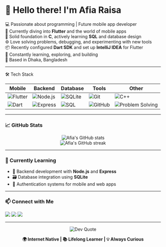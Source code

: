 # 👋 Hello there! I'm Afia Raisa

💻 Passionate about programming | Future mobile app developer  
🎯 Currently diving into **Flutter** and the world of mobile apps  
🧠 Solid foundation in **C**, actively learning **SQL** and database design  
⚙️ Love solving problems, debugging, and experimenting with new tools  
📦 Recently configured **Dart SDK** and set up **IntelliJ IDEA** for Flutter  
🌱 Constantly learning, exploring, and building  
📍 Based in Dhaka, Bangladesh  

---
 🛠️ Tech Stack

| Mobile | Backend | Database | Tools | Other |
|-------|---------|----------|-------|-------|
| ![Flutter](https://img.shields.io/badge/Flutter-02569B?style=for-the-badge&logo=flutter&logoColor=white) | ![Node.js](https://img.shields.io/badge/Node.js-339933?style=for-the-badge&logo=nodedotjs&logoColor=white) | ![SQLite](https://img.shields.io/badge/SQLite-003B57?style=for-the-badge&logo=sqlite&logoColor=white) | ![Git](https://img.shields.io/badge/Git-F05032?style=for-the-badge&logo=git&logoColor=white) | ![C++](https://img.shields.io/badge/C++-00599C?style=for-the-badge&logo=cplusplus&logoColor=white) |
| ![Dart](https://img.shields.io/badge/Dart-0175C2?style=for-the-badge&logo=dart&logoColor=white) | ![Express](https://img.shields.io/badge/Express.js-000000?style=for-the-badge&logo=express&logoColor=white) | ![SQL](https://img.shields.io/badge/SQL-4479A1?style=for-the-badge&logo=postgresql&logoColor=white) | ![GitHub](https://img.shields.io/badge/GitHub-181717?style=for-the-badge&logo=github&logoColor=white) | ![Problem Solving](https://img.shields.io/badge/Problem%20Solving-brightgreen?style=for-the-badge) |

---

### 📈 GitHub Stats

<p align="center">
  <img src="https://github-readme-stats.vercel.app/api?username=Raisa-01&show_icons=true&theme=radical" alt="Afia's GitHub stats" />
  <br/>
  <img src="https://github-readme-streak-stats.herokuapp.com/?user=Raisa-01&theme=radical" alt="Afia's GitHub streak" />
</p>

---

### 🌱 Currently Learning
- 🔧 Backend development with **Node.js** and **Express**
- 🗃️ Database integration using **SQLite**
- 🔐 Authentication systems for mobile and web apps

---

### 📫 Connect with Me
<p align="left">
  <a href="https://github.com/afia-raisa" target="_blank"><img src="https://img.shields.io/badge/GitHub-Raisa-01-181717?style=for-the-badge&logo=github" /></a>
  <a href="mailtoafia.raisa876@gmail.com" target="_blank"><img src="https://img.shields.io/badge/Email-Contact_Me-D14836?style=for-the-badge&logo=gmail&logoColor=white" /></a>
  <a href="https://www.linkedin.com/in/your-linkedin" target="_blank"><img src="https://img.shields.io/badge/LinkedIn-Connect-blue?style=for-the-badge&logo=linkedin" /></a>
</p>

---

<p align="center">
  <img src="https://quotes-github-readme.vercel.app/api?type=horizontal&theme=radical" alt="Dev Quote" />
</p>

<p align="center">
  <b>🌍 Internet Native | 📚 Lifelong Learner | 💡 Always Curious</b>
</p>


